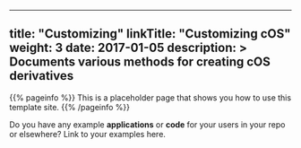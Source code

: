 
---
title: "Customizing"
linkTitle: "Customizing cOS"
weight: 3
date: 2017-01-05
description: >
  Documents various methods for creating cOS derivatives
---

{{% pageinfo %}}
This is a placeholder page that shows you how to use this template site.
{{% /pageinfo %}}

Do you have any example **applications** or **code** for your users in your repo or elsewhere? Link to your examples here.


